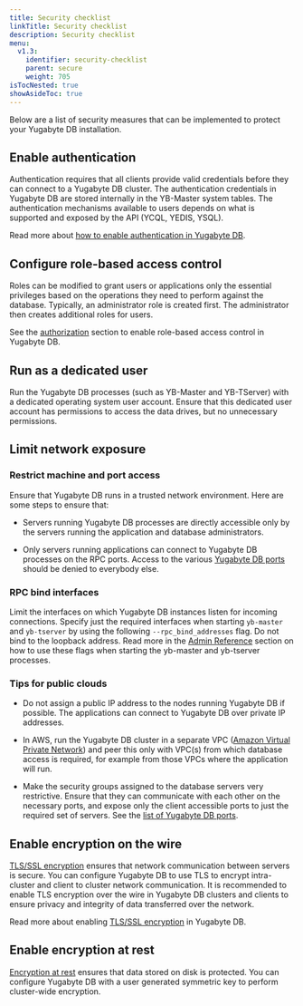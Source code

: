 ```yaml
---
title: Security checklist
linkTitle: Security checklist
description: Security checklist
menu:
  v1.3:
    identifier: security-checklist
    parent: secure
    weight: 705
isTocNested: true
showAsideToc: true
---
```


Below are a list of security measures that can be implemented to protect your Yugabyte DB installation.

## Enable authentication

Authentication requires that all clients provide valid credentials before they can connect to a Yugabyte DB cluster. The authentication credentials in Yugabyte DB are stored internally in the YB-Master system tables. The authentication mechanisms available to users depends on what is supported and exposed by the API (YCQL, YEDIS, YSQL).

Read more about [how to enable authentication in Yugabyte DB](../authentication).

## Configure role-based access control

Roles can be modified to grant users or applications only the essential privileges based on the operations they need to perform against the database. Typically, an administrator role is created first. The administrator then creates additional roles for users.

See the [authorization](../authorization) section to enable role-based access control in Yugabyte DB.

## Run as a dedicated user

Run the Yugabyte DB processes (such as YB-Master and YB-TServer) with a dedicated operating system user account. Ensure that this dedicated user account has permissions to access the data drives, but no unnecessary permissions.

## Limit network exposure

### Restrict machine and port access

Ensure that Yugabyte DB runs in a trusted network environment.  Here are some steps to ensure that:

* Servers running Yugabyte DB processes are directly accessible only by the servers running the application and database administrators.

* Only servers running applications can connect to Yugabyte DB processes on the RPC ports. Access to the various [Yugabyte DB ports](../../deploy/checklist/#default-ports-reference) should be denied to everybody else.

### RPC bind interfaces

Limit the interfaces on which Yugabyte DB instances listen for incoming connections. Specify just the required interfaces when starting `yb-master` and `yb-tserver` by using the following `--rpc_bind_addresses` flag. Do not bind to the loopback address. Read more in the [Admin Reference](../../admin/yb-tserver/) section on how to use these flags when starting the yb-master and yb-tserver processes.

### Tips for public clouds

* Do not assign a public IP address to the nodes running Yugabyte DB if possible. The applications can connect to Yugabyte DB over private IP addresses.

* In AWS, run the Yugabyte DB cluster in a separate VPC ([Amazon Virtual Private Network](https://docs.aws.amazon.com/vpc/latest/userguide/what-is-amazon-vpc.html)) and peer this only with VPC(s) from which database access is required, for example from those VPCs where the application will run.

* Make the security groups assigned to the database servers very restrictive. Ensure that they can communicate with each other on the necessary ports, and expose only the client accessible ports to just the required set of servers. See the [list of Yugabyte DB ports](../../deploy/checklist/#default-ports-reference).

## Enable encryption on the wire

[TLS/SSL encryption](https://en.wikipedia.org/wiki/Transport_Layer_Security) ensures that network communication between servers is secure. You can configure Yugabyte DB to use TLS to encrypt intra-cluster and client to cluster network communication. It is recommended to enable TLS encryption over the wire in Yugabyte DB clusters and clients to ensure privacy and integrity of data transferred over the network.

Read more about enabling [TLS/SSL encryption](../tls-encryption) in Yugabyte DB.

## Enable encryption at rest

[Encryption at rest](https://en.wikipedia.org/wiki/Data_at_rest#Encryption) ensures that data
stored on disk is protected. You can configure Yugabyte DB with a user generated symmetric key to
perform cluster-wide encryption.
